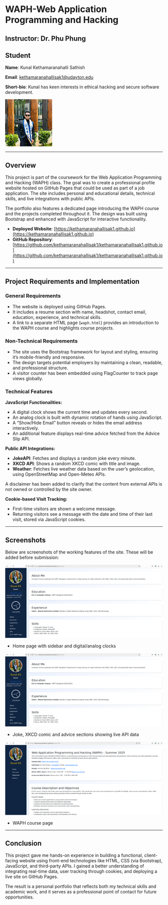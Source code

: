 # WAPH-Web Application Programming and Hacking

## Instructor: Dr. Phu Phung

## Student

**Name**: Kunal Kethamaranahalli Sathish

**Email**: [kethamaranahallisak1@udayton.edu](mailto:kethamaranahallisak1@udayton.edu)

**Short-bio**: Kunal has keen interests in ethical hacking and secure software development. 

![Kunal headshot](images/headshot.jpg)  

---

## Overview

This project is part of the coursework for the Web Application Programming and Hacking (WAPH) class. The goal was to create a professional profile website hosted on GitHub Pages that could be used as part of a job application. The site includes personal and educational details, technical skills, and live integrations with public APIs.

The portfolio also features a dedicated page introducing the WAPH course and the projects completed throughout it. The design was built using Bootstrap and enhanced with JavaScript for interactive functionality.

- **Deployed Website**: [https://kethamaranahallisak1.github.io](https://kethamaranahallisak1.github.io)
- **GitHub Repository**: [https://github.com/kethamaranahallisak1/kethamaranahallisak1.github.io](https://github.com/kethamaranahallisak1/kethamaranahallisak1.github.io)
---

## Project Requirements and Implementation

### General Requirements

- The website is deployed using GitHub Pages.
- It includes a resume section with name, headshot, contact email, education, experience, and technical skills.
- A link to a separate HTML page (`waph.html`) provides an introduction to the WAPH course and highlights course projects.

### Non-Technical Requirements

- The site uses the Bootstrap framework for layout and styling, ensuring it’s mobile-friendly and responsive.
- The design targets potential employers by maintaining a clean, readable, and professional structure.
- A visitor counter has been embedded using FlagCounter to track page views globally.

### Technical Features

**JavaScript Functionalities:**

- A digital clock shows the current time and updates every second.
- An analog clock is built with dynamic rotation of hands using JavaScript.
- A “Show/Hide Email” button reveals or hides the email address interactively.
- An additional feature displays real-time advice fetched from the Advice Slip API.

**Public API Integrations:**

- **JokeAPI**: Fetches and displays a random joke every minute.
- **XKCD API**: Shows a random XKCD comic with title and image.
- **Weather**: Fetches live weather data based on the user’s geolocation, using OpenStreetMap and Open-Meteo APIs.

A disclaimer has been added to clarify that the content from external APIs is not owned or controlled by the site owner.

**Cookie-based Visit Tracking:**

- First-time visitors are shown a welcome message.
- Returning visitors see a message with the date and time of their last visit, stored via JavaScript cookies.

---

## Screenshots

Below are screenshots of the working features of the site. These will be added before submission:

![index page](images/ss1.png)  
- Home page with sidebar and digital/analog clocks  

![index page](images/ss1.png)  
- Joke, XKCD comic and advice sections showing live API data  

![waph page](images/ss3.png)  
- WAPH course page  

---

## Conclusion

This project gave me hands-on experience in building a functional, client-facing website using front-end technologies like HTML, CSS (via Bootstrap), JavaScript, and third-party APIs. I gained a better understanding of integrating real-time data, user tracking through cookies, and deploying a live site on GitHub Pages.

The result is a personal portfolio that reflects both my technical skills and academic work, and it serves as a professional point of contact for future opportunities.